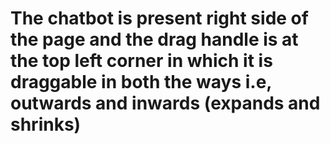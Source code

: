 # The chatbot is present right side of the page and the drag handle is at the top left corner in which it is draggable in both the ways i.e, outwards and inwards (expands and shrinks)
